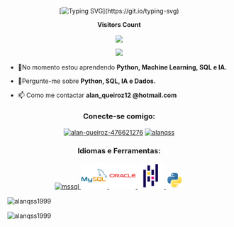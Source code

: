 <div align="center"> 
  
[![Typing SVG](https://readme-typing-svg.demolab.com?font=Fira+Code&pause=1000&color=4CF727&center=true&vCenter=true&width=435&lines=Ol%C3%A1%2C+eu+sou+Alan+Queiroz!;Bem-Vindo+ao+meu+GitHub!)](https://git.io/typing-svg)
</div> 

<div align="center">
<p align="centre"><b>Visitors Count</b></p>  
<p align="center"><img align="center" src="https://profile-counter.glitch.me/{Alanqss1999}/count.svg" /></p> 
</div>

<p align="center">
  <img src="https://github-profile-trophy.vercel.app/?username=Alanqss1999&theme=dark&row=2&no-bg=true&column=7&margin-w=15&margin-h=15" />
</p>

- 🌱No momento estou aprendendo **Python, Machine Learning, SQL e IA.**

- 💬Pergunte-me sobre **Python, SQL, IA e Dados.**

- 📫 Como me contactar **alan_queiroz12 @hotmail.com**

<h3 align="center">Conecte-se comigo:</h3>
<p align="center">
<a href="https://linkedin.com/in/alan-queiroz-476621276" target="blank"><img align="center" src="https://raw.githubusercontent.com/rahuldkjain/github-profile-readme-generator/master/src/images/icons/Social/linked-in-alt.svg" alt="alan-queiroz-476621276" height="30" width="40" /></a>
<a href="https://instagram.com/alanqss" target="blank"><img align="center" src="https://raw.githubusercontent.com/rahuldkjain/github-profile-readme-generator /master/src/images/icons/Social/instagram.svg" alt="alanqss" height="30" width="40" /></a> </p>

<h3 align="center">Idiomas e Ferramentas:</h3>
<p align="center"> <a href="https://www.microsoft.com/en-us/sql-server" target="_blank" rel="noreferrer"> <img src="https://www.svgrepo.com/show/303229/microsoft-sql-server-logo.svg" alt="mssql" width="60" height="60"/> 
</a> <a href="https:/ /www.mysql.com/" target="_blank" rel="noreferrer"> <img src="https://raw.githubusercontent.com/devicons/devicon/master/icons/mysql/mysql-original-wordmark.svg" alt="mysql" width="60" height="60"/> </a> <a href="https://www.oracle.com/" target="_blank" rel="noreferrer"> <img src="https://raw.githubusercontent.com/devicons/devicon/master/icons/oracle/oracle-original.svg" alt="oracle" width="60" height="60"/> 
</a> <a href="https:// pandas.pydata.org/" target="_blank" rel="noreferrer"> <img src="https://raw.githubusercontent.com/devicons/devicon/2ae2a900d2f041da66e950e4d48052658d850630/icons/pandas/pandas-original.svg" alt ="pandas" width="60" height="60"/> 
</a> <a href="https://www.python.org" target="_blank" rel="noreferrer"> <img src= "https://raw.githubusercontent.com/devicons/devicon/master/icons/python/python-original.svg" alt="python" width="40" height="40"/> </a> </p>

<p><img align="center" src="https://github-readme-stats.vercel.app/api/top-langs?username=alanqss1999&show_icons=true&locale=en&layout=compact" alt="alanqss1999" /></p>

<p> <img align="center" src="https://github-readme-stats.vercel.app/api?username=alanqss1999&show_icons=true&locale=en" alt="alanqss1999" /></p>



